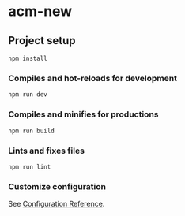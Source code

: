 # acm-new

## Project setup
```
npm install
```

### Compiles and hot-reloads for development
```
npm run dev
```

### Compiles and minifies for productions
```
npm run build
```

### Lints and fixes files
```
npm run lint
```

### Customize configuration
See [Configuration Reference](https://cli.vuejs.org/config/).
